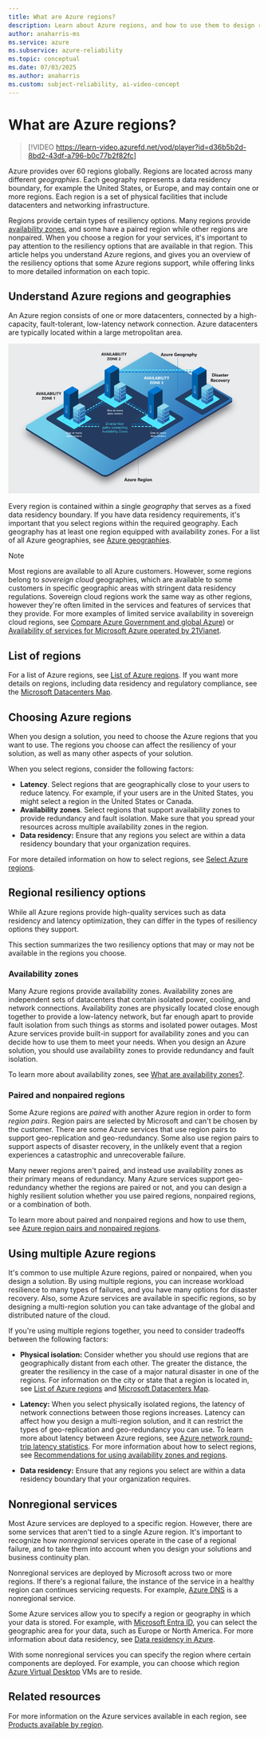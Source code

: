 ```yaml
---
title: What are Azure regions?
description: Learn about Azure regions, and how to use them to design resilient solutions.
author: anaharris-ms
ms.service: azure
ms.subservice: azure-reliability
ms.topic: conceptual
ms.date: 07/03/2025
ms.author: anaharris
ms.custom: subject-reliability, ai-video-concept
---
```


# What are Azure regions?

>[!VIDEO https://learn-video.azurefd.net/vod/player?id=d36b5b2d-8bd2-43df-a796-b0c77b2f82fc]

Azure provides over 60 regions globally. Regions are located across many different *geographies*. Each geography represents a data residency boundary, for example the United States, or Europe, and may contain one or more regions. Each region is a set of physical facilities that include datacenters and networking infrastructure.

Regions provide certain types of resiliency options. Many regions provide [availability zones](./availability-zones-overview.md), and some have a paired region while other regions are nonpaired. When you choose a region for your services, it's important to pay attention to the resiliency options that are available in that region. This article helps you understand Azure regions, and gives you an overview of the resiliency options that some Azure regions support, while offering links to more detailed information on each topic.

## Understand Azure regions and geographies

An Azure region consists of one or more datacenters, connected by a high-capacity, fault-tolerant, low-latency network connection. Azure datacenters are typically located within a large metropolitan area.

![Image depicting high availability via asynchronous replication of applications and data across other Azure regions for disaster recovery protection.](./media/cross-region-replication.png)

Every region is contained within a single *geography* that serves as a fixed data residency boundary. If you have data residency requirements, it's important that you select regions within the required geography. Each geography has at least one region equipped with availability zones. For a list of all Azure geographies, see [Azure geographies](https://azure.microsoft.com/explore/global-infrastructure/geographies).

> [!NOTE]
> Most regions are available to all Azure customers. However, some regions belong to *sovereign cloud* geographies, which are available to some customers in specific geographic areas with stringent data residency regulations. Sovereign cloud regions work the same way as other regions, however they're often limited in the services and features of services that they provide. For more examples of limited service availability in sovereign cloud regions, see [Compare Azure Government and global Azure](/azure/azure-government/compare-azure-government-global-azure)) or [Availability of services for Microsoft Azure operated by 21Vianet](/azure/reliability/sovereign-cloud-china).


## List of regions

For a list of Azure regions, see [List of Azure regions](./regions-list.md). If you want more details on regions, including data residency and regulatory compliance, see the [Microsoft Datacenters Map](https://datacenters.microsoft.com/globe/explore/).

## Choosing Azure regions

When you design a solution, you need to choose the Azure regions that you want to use. The regions you choose can affect the resiliency of your solution, as well as many other aspects of your solution.

When you select regions, consider the following factors:

- **Latency**. Select regions that are geographically close to your users to reduce latency. For example, if your users are in the United States, you might select a region in the United States or Canada.
- **Availability zones**. Select regions that support availability zones to provide redundancy and fault isolation. Make sure that you spread your resources across multiple availability zones in the region. 
- **Data residency:** Ensure that any regions you select are within a data residency boundary that your organization requires.



For more detailed information on how to select regions, see [Select Azure regions](/azure/cloud-adoption-framework/ready/azure-setup-guide/regions).


## Regional resiliency options


While all Azure regions provide high-quality services such as data residency and latency optimization, they can differ in the types of resiliency options they support. 

This section summarizes the two resiliency options that may or may not be available in the regions you choose.


### Availability zones

Many Azure regions provide availability zones. Availability zones are independent sets of datacenters that contain isolated power, cooling, and network connections. Availability zones are physically located close enough together to provide a low-latency network, but far enough apart to provide fault isolation from such things as storms and isolated power outages. Most Azure services provide built-in support for availability zones and you can decide how to use them to meet your needs. When you design an Azure solution, you should use availability zones to provide redundancy and fault isolation.

To learn more about availability zones, see [What are availability zones?](./availability-zones-overview.md).

### Paired and nonpaired regions

Some Azure regions are *paired* with another Azure region in order to form *region pairs*. Region pairs are selected by Microsoft and can't be chosen by the customer. There are some Azure services that use region pairs to support geo-replication and geo-redundancy. Some also use region pairs to support aspects of disaster recovery, in the unlikely event that a region experiences a catastrophic and unrecoverable failure.

Many newer regions aren't paired, and instead use availability zones as their primary means of redundancy. Many Azure services support geo-redundancy whether the regions are paired or not, and you can design a highly resilient solution whether you use paired regions, nonpaired regions, or a combination of both.

To learn more about paired and nonpaired regions and how to use them, see [Azure region pairs and nonpaired regions](./regions-paired.md).

## Using multiple Azure regions

It's common to use multiple Azure regions, paired or nonpaired, when you design a solution. By using multiple regions, you can increase workload resilience to many types of failures, and you have many options for disaster recovery. Also, some Azure services are available in specific regions, so by designing a multi-region solution you can take advantage of the global and distributed nature of the cloud. 

If you're using multiple regions together, you need to consider tradeoffs between the following factors:

- **Physical isolation:** Consider whether you should use regions that are geographically distant from each other. The greater the distance, the greater the resiliency in the case of a major natural disaster in one of the regions. For information on the city or state that a region is located in, see [List of Azure regions](./regions-list.md) and [Microsoft Datacenters Map](https://datacenters.microsoft.com/globe/explore/).

- **Latency:** When you select physically isolated regions, the latency of network connections between those regions increases. Latency can affect how you design a multi-region solution, and it can restrict the types of geo-replication and geo-redundancy you can use. To learn more about latency between Azure regions, see [Azure network round-trip latency statistics](/azure/networking/azure-network-latency). For more information about how to select regions, see [Recommendations for using availability zones and regions](/azure/well-architected/reliability/regions-availability-zones).

- **Data residency:** Ensure that any regions you select are within a data residency boundary that your organization requires.


## Nonregional services

Most Azure services are deployed to a specific region. However, there are some services that aren't tied to a single Azure region. It's important to recognize how *nonregional* services operate in the case of a regional failure, and to take them into account when you design your solutions and business continuity plan.

Nonregional services are deployed by Microsoft across two or more regions. If there's a regional failure, the instance of the service in a healthy region can continues servicing requests. For example, [Azure DNS](https://azure.microsoft.com/products/dns) is a nonregional service.

Some Azure services allow you to specify a region or geography in which your data is stored. For example, with [Microsoft Entra ID](https://www.microsoft.com/security/business/identity-access/microsoft-entra-id/), you can select the geographic area for your data, such as Europe or North America. For more information about data residency, see [Data residency in Azure](https://azure.microsoft.com/explore/global-infrastructure/data-residency/).

With some nonregional services you can specify the region where certain components are deployed. For example, you can choose which region [Azure Virtual Desktop](https://azure.microsoft.com/products/virtual-desktop/) VMs are to reside.

## Related resources

For more information on the Azure services available in each region, see [Products available by region](https://azure.microsoft.com/explore/global-infrastructure/products-by-region).
